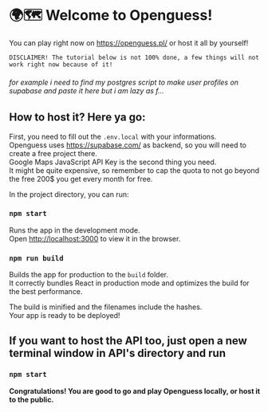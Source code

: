 # 🌍🗺 Welcome to Openguess!

You can play right now on https://openguess.pl/ or host it all by yourself!

`DISCLAIMER! The tutorial below is not 100% done, a few things will not work right now because of it!`
###### for example i need to find my postgres script to make user profiles on supabase and paste it here but i am lazy as f...

## How to host it? Here ya go:

First, you need to fill out the `.env.local` with your informations.\
Openguess uses https://supabase.com/ as backend, so you will need to create a free project there.\
Google Maps JavaScript API Key is the second thing you need.\
It might be quite expensive, so remember to cap the quota to not go beyond the free 200$ you get every month for free.

In the project directory, you can run:

### `npm start`

Runs the app in the development mode.\
Open [http://localhost:3000](http://localhost:3000) to view it in the browser.

### `npm run build`

Builds the app for production to the `build` folder.\
It correctly bundles React in production mode and optimizes the build for the best performance.

The build is minified and the filenames include the hashes.\
Your app is ready to be deployed!

## If you want to host the API too, just open a new terminal window in API's directory and run
### `npm start`

**Congratulations! You are good to go and play Openguess locally, or host it to the public.**
